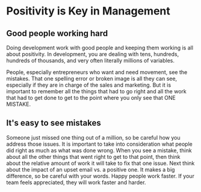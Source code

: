 # Positivity is Key in Management

## Good people working hard

Doing development work with good people and keeping them working is all about positivity. In development, you are dealing with tens, hundreds, hundreds of thousands, and very often literally millions of variables.

People, especially entrepreneurs who want and need movement, see the mistakes. That one spelling error or broken image is all they can see, especially if they are in charge of the sales and marketing. But it is important to remember all the things that had to go right and all the work that had to get done to get to the point where you only see that ONE MISTAKE.

## It's easy to see mistakes

Someone just missed one thing out of a million, so be careful how you address those issues. It is important to take into consideration what people did right as much as what was done wrong. When you see a mistake, think about all the other things that went right to get to that point, then think about the relative amount of work it will take to fix that one issue. Next think about the impact of an upset email vs. a positive one. It makes a big difference, so be careful with your words. Happy people work faster. If your team feels appreciated, they will work faster and harder.

